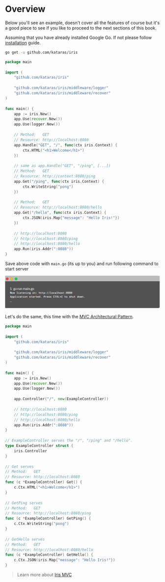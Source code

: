 # Overview

Below you'll see an example, doesn't cover all the features of course but it's a good piece 
to see if you like to proceed to the next sections of this book.


Assuming that you have already installed Google Go. If not please follow [installation](https://golang.org/doc/install) guide.

```sh
go get -u github.com/kataras/iris
```

```go
package main

import (
    "github.com/kataras/iris"

    "github.com/kataras/iris/middleware/logger"
    "github.com/kataras/iris/middleware/recover"
)

func main() {
    app := iris.New()
    app.Use(recover.New())
    app.Use(logger.New())

    // Method:   GET
    // Resource: http://localhost:8080
    app.Handle("GET", "/", func(ctx iris.Context) {
        ctx.HTML("<h1>Welcome</h1>")
    })

    // same as app.Handle("GET", "/ping", [...])
    // Method:   GET
    // Resource: http://context:8080/ping
    app.Get("/ping", func(ctx iris.Context) {
        ctx.WriteString("pong")
    })

    // Method:   GET
    // Resource: http://localhost:8080/hello
    app.Get("/hello", func(ctx iris.Context) {
        ctx.JSON(iris.Map{"message": "Hello Iris!"})
    })

    // http://localhost:8080
    // http://localhost:8080/ping
    // http://localhost:8080/hello
    app.Run(iris.Addr(":8080"))
}
```

Save above code with `main.go` (its up to you) and run following command to start server

![](overview_screen_1.png)


Let's do the same, this time with the [MVC Architectural Pattern](https://en.wikipedia.org/wiki/Model%E2%80%93view%E2%80%93controller).

```go
package main

import (
    "github.com/kataras/iris"

    "github.com/kataras/iris/middleware/logger"
    "github.com/kataras/iris/middleware/recover"
)

func main() {
    app := iris.New()
    app.Use(recover.New())
    app.Use(logger.New())

    app.Controller("/", new(ExampleController))

    // http://localhost:8080
    // http://localhost:8080/ping
    // http://localhost:8080/hello
    app.Run(iris.Addr(":8080"))
}

// ExampleController serves the "/", "/ping" and "/hello".
type ExampleController struct {
    iris.Controller
}

// Get serves
// Method:   GET
// Resource: http://localhost:8080
func (c *ExampleController) Get() {
    c.Ctx.HTML("<h1>Welcome</h1>")
}

// GetPing serves
// Method:   GET
// Resource: http://localhost:8080/ping
func (c *ExampleController) GetPing() {
    c.Ctx.WriteString("pong")
}

// GetHello serves
// Method:   GET
// Resource: http://localhost:8080/hello
func (c *ExampleController) GetHello() {
    c.Ctx.JSON(iris.Map{"message": "Hello Iris!"})
}
```

> Learn more about [Iris MVC](mvc.md)